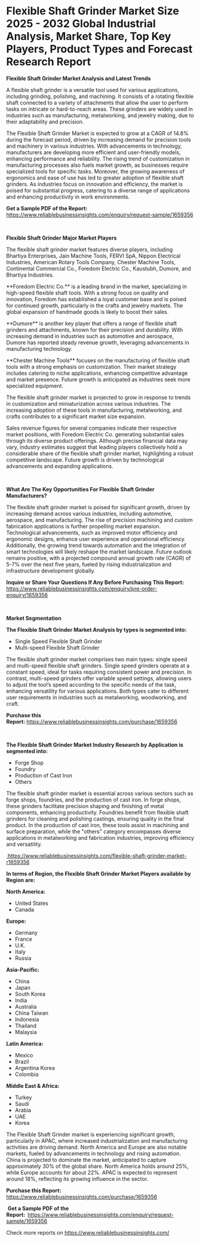 <p><h1>Flexible Shaft Grinder Market Size 2025 - 2032 Global Industrial Analysis, Market Share, Top Key Players, Product Types and Forecast Research Report</h1></p><p><strong>Flexible Shaft Grinder Market Analysis and Latest Trends</strong></p>
<p><p>A flexible shaft grinder is a versatile tool used for various applications, including grinding, polishing, and machining. It consists of a rotating flexible shaft connected to a variety of attachments that allow the user to perform tasks on intricate or hard-to-reach areas. These grinders are widely used in industries such as manufacturing, metalworking, and jewelry making, due to their adaptability and precision.</p><p>The Flexible Shaft Grinder Market is expected to grow at a CAGR of 14.8% during the forecast period, driven by increasing demand for precision tools and machinery in various industries. With advancements in technology, manufacturers are developing more efficient and user-friendly models, enhancing performance and reliability. The rising trend of customization in manufacturing processes also fuels market growth, as businesses require specialized tools for specific tasks. Moreover, the growing awareness of ergonomics and ease of use has led to greater adoption of flexible shaft grinders. As industries focus on innovation and efficiency, the market is poised for substantial progress, catering to a diverse range of applications and enhancing productivity in work environments.</p></p>
<p><strong>Get a Sample PDF of the Report:&nbsp;</strong> <a href="https://www.reliablebusinessinsights.com/enquiry/request-sample/1659356?utm_campaign=3453&utm_medium=2&utm_source=Github&utm_content=ia&utm_term=08042025&utm_id=flexible-shaft-grinder">https://www.reliablebusinessinsights.com/enquiry/request-sample/1659356</a></p>
<p>&nbsp;</p>
<p><strong>Flexible Shaft Grinder Major Market Players</strong></p>
<p><p>The flexible shaft grinder market features diverse players, including Bhartiya Enterprises, Jain Machine Tools, FERVI SpA, Nippon Electrical Industries, American Rotary Tools Company, Chester Machine Tools, Continental Commercial Co., Foredom Electric Co., Kaustubh, Dumore, and Bhartiya Industries. </p><p>**Foredom Electric Co.** is a leading brand in the market, specializing in high-speed flexible shaft tools. With a strong focus on quality and innovation, Foredom has established a loyal customer base and is poised for continued growth, particularly in the crafts and jewelry markets. The global expansion of handmade goods is likely to boost their sales.</p><p>**Dumore** is another key player that offers a range of flexible shaft grinders and attachments, known for their precision and durability. With increasing demand in industries such as automotive and aerospace, Dumore has reported steady revenue growth, leveraging advancements in manufacturing technology.</p><p>**Chester Machine Tools** focuses on the manufacturing of flexible shaft tools with a strong emphasis on customization. Their market strategy includes catering to niche applications, enhancing competitive advantage and market presence. Future growth is anticipated as industries seek more specialized equipment.</p><p>The flexible shaft grinder market is projected to grow in response to trends in customization and miniaturization across various industries. The increasing adoption of these tools in manufacturing, metalworking, and crafts contributes to a significant market size expansion.</p><p>Sales revenue figures for several companies indicate their respective market positions, with Foredom Electric Co. generating substantial sales through its diverse product offerings. Although precise financial data may vary, industry estimates suggest that leading players collectively hold a considerable share of the flexible shaft grinder market, highlighting a robust competitive landscape. Future growth is driven by technological advancements and expanding applications.</p></p>
<p>&nbsp;</p>
<p><strong>What Are The Key Opportunities For Flexible Shaft Grinder Manufacturers?</strong></p>
<p><p>The flexible shaft grinder market is poised for significant growth, driven by increasing demand across various industries, including automotive, aerospace, and manufacturing. The rise of precision machining and custom fabrication applications is further propelling market expansion. Technological advancements, such as improved motor efficiency and ergonomic designs, enhance user experience and operational efficiency. Additionally, the growing trend towards automation and the integration of smart technologies will likely reshape the market landscape. Future outlook remains positive, with a projected compound annual growth rate (CAGR) of 5-7% over the next five years, fueled by rising industrialization and infrastructure development globally.</p></p>
<p><strong>Inquire or Share Your Questions If Any Before Purchasing This Report:</strong> <a href="https://www.reliablebusinessinsights.com/enquiry/pre-order-enquiry/1659356?utm_campaign=3453&utm_medium=2&utm_source=Github&utm_content=ia&utm_term=08042025&utm_id=flexible-shaft-grinder">https://www.reliablebusinessinsights.com/enquiry/pre-order-enquiry/1659356</a></p>
<p>&nbsp;</p>
<p><strong>Market Segmentation</strong></p>
<p><strong>The Flexible Shaft Grinder Market Analysis by types is segmented into:</strong></p>
<p><ul><li>Single Speed Flexible Shaft Grinder</li><li>Multi-speed Flexible Shaft Grinder</li></ul></p>
<p><p>The flexible shaft grinder market comprises two main types: single speed and multi-speed flexible shaft grinders. Single speed grinders operate at a constant speed, ideal for tasks requiring consistent power and precision. In contrast, multi-speed grinders offer variable speed settings, allowing users to adjust the tool’s speed according to the specific needs of the task, enhancing versatility for various applications. Both types cater to different user requirements in industries such as metalworking, woodworking, and craft.</p></p>
<p><strong>Purchase this Report:&nbsp;</strong><a href="https://www.reliablebusinessinsights.com/purchase/1659356?utm_campaign=3453&utm_medium=2&utm_source=Github&utm_content=ia&utm_term=08042025&utm_id=flexible-shaft-grinder">https://www.reliablebusinessinsights.com/purchase/1659356</a></p>
<p>&nbsp;</p>
<p><strong>The Flexible Shaft Grinder Market Industry Research by Application is segmented into:</strong></p>
<p><ul><li>Forge Shop</li><li>Foundry</li><li>Production of Cast Iron</li><li>Others</li></ul></p>
<p><p>The flexible shaft grinder market is essential across various sectors such as forge shops, foundries, and the production of cast iron. In forge shops, these grinders facilitate precision shaping and finishing of metal components, enhancing productivity. Foundries benefit from flexible shaft grinders for cleaning and polishing castings, ensuring quality in the final product. In the production of cast iron, these tools assist in machining and surface preparation, while the "others" category encompasses diverse applications in metalworking and fabrication industries, improving efficiency and versatility.</p></p>
<p><a href="https://www.reliablebusinessinsights.com/flexible-shaft-grinder-market-r1659356?utm_campaign=3453&utm_medium=2&utm_source=Github&utm_content=ia&utm_term=08042025&utm_id=flexible-shaft-grinder">&nbsp;https://www.reliablebusinessinsights.com/flexible-shaft-grinder-market-r1659356</a></p>
<p><strong>In terms of Region, the Flexible Shaft Grinder Market Players available by Region are:</strong></p>
<p>
    <p> <strong> North America: </strong>
        <ul>
            <li>United States</li>
            <li>Canada</li>
        </ul>
        </p> 
    <p> <strong> Europe: </strong>
        <ul>
            <li>Germany</li>
            <li>France</li>
            <li>U.K.</li>
            <li>Italy</li>
            <li>Russia</li>
        </ul>
        </p> 
    <p> <strong> Asia-Pacific: </strong>
        <ul>
            <li>China</li>
            <li>Japan</li>
            <li>South Korea</li>
            <li>India</li>
            <li>Australia</li>
            <li>China Taiwan</li>
            <li>Indonesia</li>
            <li>Thailand</li>
            <li>Malaysia</li>
        </ul>
        </p> 
    <p> <strong> Latin America: </strong>
        <ul>
            <li>Mexico</li>
            <li>Brazil</li>
            <li>Argentina Korea</li>
            <li>Colombia</li>
        </ul>
        </p> 
    <p> <strong> Middle East & Africa: </strong>
        <ul>
            <li>Turkey</li>
            <li>Saudi</li>
            <li>Arabia</li>
            <li>UAE</li>
            <li>Korea</li>
        </ul>
    </p>
    </p>
<p><p>The Flexible Shaft Grinder market is experiencing significant growth, particularly in APAC, where increased industrialization and manufacturing activities are driving demand. North America and Europe are also notable markets, fueled by advancements in technology and rising automation. China is projected to dominate the market, anticipated to capture approximately 30% of the global share. North America holds around 25%, while Europe accounts for about 22%. APAC is expected to represent around 18%, reflecting its growing influence in the sector.</p></p>
<p><strong>Purchase this Report: </strong><a href="https://www.reliablebusinessinsights.com/purchase/1659356?utm_campaign=3453&utm_medium=2&utm_source=Github&utm_content=ia&utm_term=08042025&utm_id=flexible-shaft-grinder">https://www.reliablebusinessinsights.com/purchase/1659356</a></p>
<p>&nbsp;<strong>Get a Sample PDF of the Report:&nbsp;&nbsp;</strong><a href="https://www.reliablebusinessinsights.com/enquiry/request-sample/1659356?utm_campaign=3453&utm_medium=2&utm_source=Github&utm_content=ia&utm_term=08042025&utm_id=flexible-shaft-grinder">https://www.reliablebusinessinsights.com/enquiry/request-sample/1659356</a></p>
<p><strong></strong></p>
<p>Check more reports on <a href="https://www.reliablebusinessinsights.com/?utm_campaign=3453&utm_medium=2&utm_source=Github&utm_content=ia&utm_term=08042025&utm_id=flexible-shaft-grinder">https://www.reliablebusinessinsights.com/</a></p>